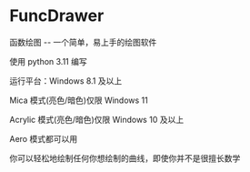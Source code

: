 # FuncDrawer

函数绘图 -- 一个简单，易上手的绘图软件

使用 python 3.11 编写

运行平台：Windows 8.1 及以上

Mica 模式(亮色/暗色)仅限 Windows 11

Acrylic 模式(亮色/暗色)仅限 Windows 10 及以上

Aero 模式都可以用

你可以轻松地绘制任何你想绘制的曲线，即使你并不是很擅长数学

